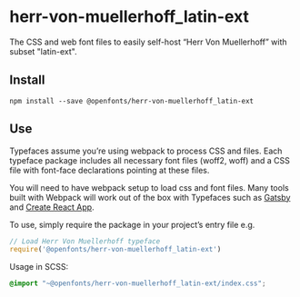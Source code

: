 
# herr-von-muellerhoff_latin-ext

The CSS and web font files to easily self-host “Herr Von Muellerhoff” with subset "latin-ext".

## Install

`npm install --save @openfonts/herr-von-muellerhoff_latin-ext`

## Use

Typefaces assume you’re using webpack to process CSS and files. Each typeface
package includes all necessary font files (woff2, woff) and a CSS file with
font-face declarations pointing at these files.

You will need to have webpack setup to load css and font files. Many tools built
with Webpack will work out of the box with Typefaces such as [Gatsby](https://github.com/gatsbyjs/gatsby)
and [Create React App](https://github.com/facebookincubator/create-react-app).

To use, simply require the package in your project’s entry file e.g.

```javascript
// Load Herr Von Muellerhoff typeface
require('@openfonts/herr-von-muellerhoff_latin-ext')
```

Usage in SCSS:
```scss
@import "~@openfonts/herr-von-muellerhoff_latin-ext/index.css";
```

